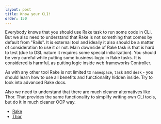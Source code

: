 ```yaml
---
layout: post
title: Know your CLI!
order: 150
---
```


Everybody knows that you should use Rake task to run some code in CLI. But we also need to understand that Rake is not something that comes by default from "Rails". It is external tool and ideally it also should be a matter of consideration to use it or not. Main downside of Rake task is that is hard to test (due to DSL nature it requires some special initialization). You should be very careful while putting some business logic in Rake tasks. It is considered is harmful, as putting logic inside web frameworks Controller.

As with any other tool Rake is not limited to `namespace`, `task` and `desk` - you should learn how to use all benefits and functionality hidden inside. Try to look into advanced Rake docs. 

Also we need to understand that there are much cleaner alternatives like Thor. That provides the same functionality to simplify writing own CLI tools, but do it in much cleaner OOP way.

* [Rake](http://docs.seattlerb.org/rake/)
* [Thor](https://github.com/erikhuda/thor)
